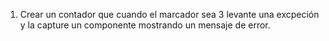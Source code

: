 1. Crear un contador que cuando el marcador sea 3 levante una excpeción y la capture un componente mostrando un mensaje de error.

<!-- // TU SOLUCIÓN A PARTIR DE AQUÍ-->
